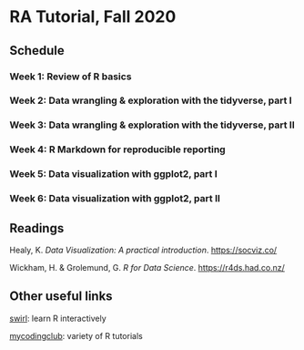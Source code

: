 # RA Tutorial, Fall 2020

## Schedule

### Week 1: Review of R basics

### Week 2: Data wrangling & exploration with the tidyverse, part I

### Week 3: Data wrangling & exploration with the tidyverse, part II

### Week 4: R Markdown for reproducible reporting

### Week 5: Data visualization with ggplot2, part I

### Week 6: Data visualization with ggplot2, part II

## Readings

Healy, K. *Data Visualization: A practical introduction*. https://socviz.co/

Wickham, H. & Grolemund, G. *R for Data Science*. https://r4ds.had.co.nz/

## Other useful links

[swirl](https://swirlstats.com/students.html): learn R interactively

[mycodingclub](https://ourcodingclub.github.io/tutorials.html): variety of R tutorials

